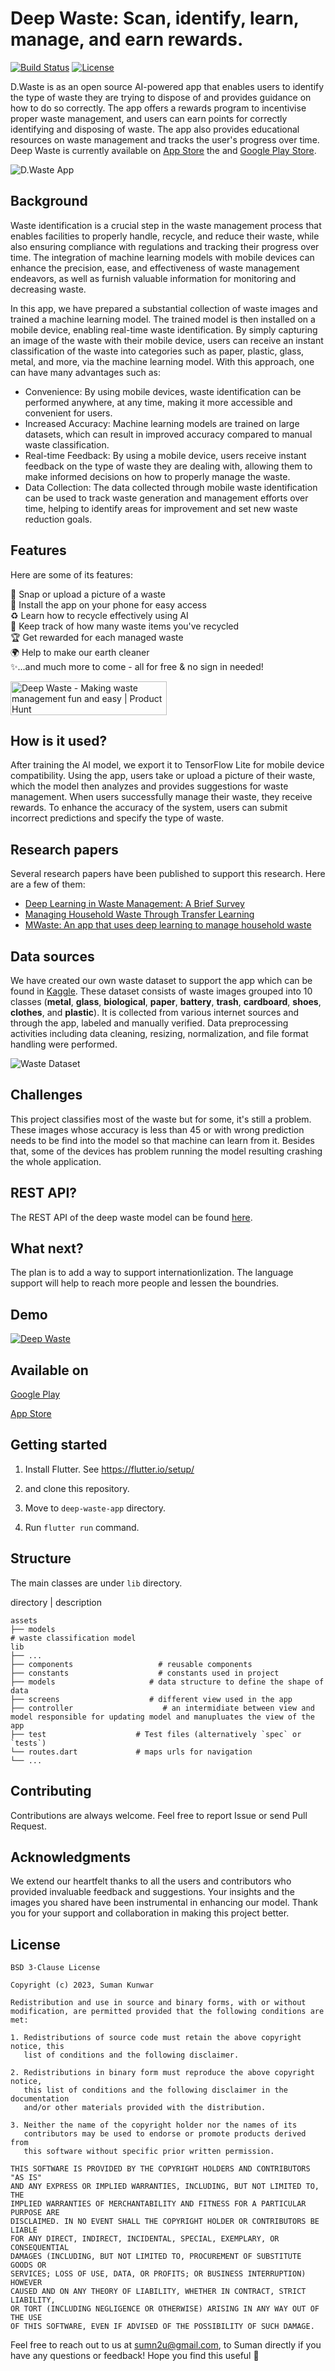 # Deep Waste: Scan, identify, learn, manage, and earn rewards.

[![Build Status](https://app.travis-ci.com/sumn2u/deep-waste-app.svg?branch=master)](https://app.travis-ci.com/sumn2u/deep-waste-app)
[![License](https://img.shields.io/badge/License-BSD_3--Clause-blue.svg)](https://opensource.org/licenses/BSD-3-Clause)




D.Waste is as an open source AI-powered app that enables users to identify the type of waste they are trying to dispose of and provides guidance on how to do so correctly. The app offers a rewards program to incentivise proper waste management, and users can earn points for correctly identifying and disposing of waste.
The app also provides educational resources on waste management and tracks the user's progress over time. Deep Waste is currently available on [App Store](https://apps.apple.com/us/app/deep-waste-ai/id6445863514?platform=iphone) the and [Google Play Store](https://play.google.com/store/apps/details?id=com.hai.deep_waste).


![D.Waste App](./app_banner.png)

## Background
Waste identification is a crucial step in the waste management process that enables facilities to properly handle, recycle, and reduce their waste, while also ensuring compliance with regulations and tracking their progress over time. The integration of machine learning models with mobile devices can enhance the precision, ease, and effectiveness of waste management endeavors, as well as furnish valuable information for monitoring and decreasing waste.

In this app,  we have prepared a substantial collection of waste images and trained a machine learning model. The trained model is then installed on a mobile device, enabling real-time waste identification. By simply capturing an image of the waste with their mobile device, users can receive an instant classification of the waste into categories such as paper, plastic, glass, metal, and more, via the machine learning model.
With this approach, one can have many advantages such as:
- Convenience: By using mobile devices, waste identification can be performed anywhere, at any time, making it more accessible and convenient for users.
- Increased Accuracy: Machine learning models are trained on large datasets, which can result in improved accuracy compared to manual waste classification.
- Real-time Feedback: By using a mobile device, users receive instant feedback on the type of waste they are dealing with, allowing them to make informed decisions on how to properly manage the waste.
- Data Collection: The data collected through mobile waste identification can be used to track waste generation and management efforts over time, helping to identify areas for improvement and set new waste reduction goals.

## Features 
Here are some of its features:

📸 Snap or upload a picture of a waste <br>
📱 Install the app on your phone for easy access <br>
♻️ Learn how to recycle effectively using AI <br>
🥤 Keep track of how many waste items you've recycled<br>
🏆 Get rewarded for each managed waste <br>
🌍 Help to make our earth cleaner <br>
✨...and much more to come - all for free & no sign in needed!<br>

<a href="https://www.producthunt.com/posts/deep-waste?utm_source=badge-featured&utm_medium=badge&utm_souce=badge-deep&#0045;waste" target="_blank"><img src="https://api.producthunt.com/widgets/embed-image/v1/featured.svg?post_id=379129&theme=neutral" alt="Deep&#0032;Waste - Making&#0032;waste&#0032;management&#0032;fun&#0032;and&#0032;easy&#0032;&#0032; | Product Hunt" style="width: 250px; height: 54px;" width="250" height="54" /></a>

## How is it used?

After training the AI model, we export it to TensorFlow Lite for mobile device compatibility. Using the app, users take or upload a picture of their waste, which the model then analyzes and provides suggestions for waste management. When users successfully manage their waste, they receive rewards. To enhance the accuracy of the system, users can submit incorrect predictions and specify the type of waste.

## Research papers

Several research papers have been published to support this research. Here are a few of them:

- [Deep Learning in Waste Management: A Brief Survey](https://www.preprints.org/manuscript/202407.0637/v1)
- [Managing Household Waste Through Transfer Learning](https://tecnoscientifica.com/journal/idwm/article/view/408)
- [MWaste: An app that uses deep learning to manage household waste](https://www.aimspress.com/article/doi/10.3934/ctr.2023008)


## Data sources 

We have created our own waste dataset to support the app which can be found in [Kaggle](https://www.kaggle.com/datasets/sumn2u/garbage-classification-v2/). These dataset consists of waste images grouped into 10 classes (**metal**, **glass**, **biological**, **paper**, **battery**, **trash**, **cardboard**, **shoes**, **clothes**, and **plastic**). It is collected from various internet sources and through the app, labeled and manually verified. Data preprocessing activities including data cleaning, resizing, normalization, and file format handling were performed.

![Waste Dataset](./dataset.png)


## Challenges
This project classifies most of the waste but for some, it's still a problem. These images whose accuracy is less than 45 or with wrong prediction needs to be find into the model so that machine can learn from it. Besides that, some of the devices has problem running the model resulting crashing the whole application.

## REST API?
The REST API of the deep waste model can be found [here](https://github.com/sumn2u/deep-waste-rest-api).

## What next?
The plan is to add a way to support internationlization. The language support will help to reach more people and lessen the boundries. 
## Demo
[![Deep Waste](https://img.youtube.com/vi/9hKCymDleco/0.jpg)](https://www.youtube.com/watch?v=9hKCymDleco "Deep Waste")

## Available on 
[Google Play](https://play.google.com/store/apps/details?id=com.hai.deep_waste)

[App Store](https://apps.apple.com/app/deep-waste-ai/id6445863514?platform=iphone)
## Getting started
1. Install Flutter. See https://flutter.io/setup/

2. and clone this repository.
3. Move to `deep-waste-app` directory.
4. Run `flutter run` command.

## Structure
The main classes are under `lib` directory.

directory | description

    assets
    ├── models
    # waste classification model
    lib
    ├── ...
    ├── components                   # reusable components
    ├── constants                    # constants used in project
    ├── models                     # data structure to define the shape of data
    ├── screens                    # different view used in the app
    ├── controller                    # an intermidiate between view and model responsible for updating model and manupluates the view of the app    
    ├── test                    # Test files (alternatively `spec` or `tests`)
    └── routes.dart             # maps urls for navigation
    └── ...



## Contributing

Contributions are always welcome. Feel free to report Issue or send Pull Request.

## Acknowledgments

We extend our heartfelt thanks to all the users and contributors who provided invaluable feedback and suggestions. Your insights and the images you shared have been instrumental in enhancing our model. Thank you for your support and collaboration in making this project better.

## License
```
BSD 3-Clause License

Copyright (c) 2023, Suman Kunwar

Redistribution and use in source and binary forms, with or without
modification, are permitted provided that the following conditions are met:

1. Redistributions of source code must retain the above copyright notice, this
   list of conditions and the following disclaimer.

2. Redistributions in binary form must reproduce the above copyright notice,
   this list of conditions and the following disclaimer in the documentation
   and/or other materials provided with the distribution.

3. Neither the name of the copyright holder nor the names of its
   contributors may be used to endorse or promote products derived from
   this software without specific prior written permission.

THIS SOFTWARE IS PROVIDED BY THE COPYRIGHT HOLDERS AND CONTRIBUTORS "AS IS"
AND ANY EXPRESS OR IMPLIED WARRANTIES, INCLUDING, BUT NOT LIMITED TO, THE
IMPLIED WARRANTIES OF MERCHANTABILITY AND FITNESS FOR A PARTICULAR PURPOSE ARE
DISCLAIMED. IN NO EVENT SHALL THE COPYRIGHT HOLDER OR CONTRIBUTORS BE LIABLE
FOR ANY DIRECT, INDIRECT, INCIDENTAL, SPECIAL, EXEMPLARY, OR CONSEQUENTIAL
DAMAGES (INCLUDING, BUT NOT LIMITED TO, PROCUREMENT OF SUBSTITUTE GOODS OR
SERVICES; LOSS OF USE, DATA, OR PROFITS; OR BUSINESS INTERRUPTION) HOWEVER
CAUSED AND ON ANY THEORY OF LIABILITY, WHETHER IN CONTRACT, STRICT LIABILITY,
OR TORT (INCLUDING NEGLIGENCE OR OTHERWISE) ARISING IN ANY WAY OUT OF THE USE
OF THIS SOFTWARE, EVEN IF ADVISED OF THE POSSIBILITY OF SUCH DAMAGE.
```
Feel free to reach out to us at sumn2u@gmail.com, to Suman directly if you have any questions or feedback! Hope you find this useful 💜
